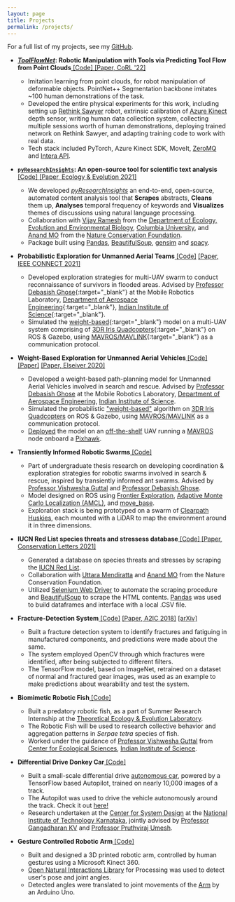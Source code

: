 ```yaml
---
layout: page
title: Projects
permalink: /projects/
---
```


For a full list of my projects, see my [GitHub](https://github.com/SarthakJShetty).

- <strong><i><a title='ToolFlowNet' target = "_blank" class="links" href='https://sites.google.com/view/point-cloud-policy/home'>ToolFlowNet</a></i>: Robotic Manipulation with Tools via Predicting Tool Flow from Point Clouds</strong><a class="links" title="ToolFlowNet" href="https://github.com/DanielTakeshi/softagent_tfn" target="_blank"> [Code] </a> <a class="links" title="ToolFlowNet" href="https://arxiv.org/abs/2211.09006" target="_blank"> [Paper, CoRL '22] </a>  
    - Imitation learning from point clouds, for robot manipulation of deformable objects. PointNet++ Segmentation backbone imitates ~100 human demonstrations of the task.
    - Developed the entire physical experiments for this work, including setting up <a title="Rethink Sawyer" class="links" href="https://www.rethinkrobotics.com/sawyer">Rethink Sawyer</a> robot, extrinsic calibration of <a title="Azure Kinect" class="links" href="https://learn.microsoft.com/en-us/azure/kinect-dk/sensor-sdk-download">Azure Kinect</a> depth sensor, writing human data collection system, collecting multiple sessions worth of human demonstrations, deploying trained network on Rethink Sawyer, and adapting training code to work with real data.
    - Tech stack included PyTorch, Azure Kinect SDK, MoveIt, <a title="ZeroMQ" href="https://zeromq.org/" class="links">ZeroMQ</a> and <a title="Rethink Intera" class="links" href="https://sdk.rethinkrobotics.com/intera/Main_Page">Intera API</a>.


- <strong><a title='pyResearchInsights' target = "_blank" class="links" href='https://pypi.org/project/pyResearchInsights'>`pyResearchInsights`</a>: An open-source tool for scientific text analysis</strong><a class="links" title="Bias" href="https://github.com/SarthakJShetty/pyResearchInsights" target="_blank"> [Code] </a> <a class="links" title="Paper" href="https://onlinelibrary.wiley.com/doi/full/10.1002/ece3.8098" target="_blank"> [Paper, Ecology & Evolution 2021] </a>
    - We developed <i><a title='pyResearchInsights' target = "_blank" class="links" href='https://pypi.org/project/pyResearchInsights'>pyResearchInsights</a></i> an end-to-end, open-source, automated content analysis tool that <b>Scrapes</b> abstracts, <b>Cleans</b> them up, <b>Analyses</b> temporal frequency of keywords and <b>Visualizes</b> themes of discussions using natural language processing.
    - Collaboration with <a class="links" title="Vijay" href="https://evolecol.weebly.com/" target="_blank">Vijay Ramesh</a> from the <a class="links" title="E3B" href="http://e3b.columbia.edu/" target="_blank">Department of Ecology, Evolution and Environmental Biology</a>, <a class="links" title="Columbia University" href="columbia.edu">Columbia University</a>, and <a title="Anand" href="https://www.ncf-india.org/author/646617/anand-m-osuri" class="links" target="_blank">Anand MO</a> from the <a title="NCF India" href="https://ncf-india.org" class="links" target="_blank">Nature Conservation Foundation</a>.
    - Package built using <a title="Pandas" class="links" href="https://pandas.pydata.org/" target="_blank">Pandas</a>, <a href='https://www.crummy.com/software/BeautifulSoup/bs4/doc/' class="links" title="BeautifulSoup" target="_blank">BeautifulSoup</a>, <a href='https://radimrehurek.com/gensim/' class="links" title="gensim" target="_blank">gensim</a> and <a href='https://spacy.io' class="links" title="spaCy" target="_blank">spacy</a>.

- <strong>Probabilistic Exploration for Unmanned Aerial Teams</strong><a class="links" title="Weight" href="https://github.com/SarthakJShetty/Weight" target="_blank"> [Code]</a> <a title="Weight 2021 Paper" class="links" href="https://arxiv.org/abs/2012.11131" target="_blank">[Paper, IEEE CONNECT 2021]</a>
    - Developed exploration strategies for multi-UAV swarm to conduct reconnaissance of survivors in flooded areas. Advised by [Professor Debasish Ghose](http://aero.iisc.ac.in/people/debasish-ghose/){:target="_blank"} at the Mobile Robotics Laboratory, [Department of Aerospace Engineering](http://aero.iisc.ac.in/){:target="_blank"}, [Indian Institute of Science](https://iisc.ac.in){:target="_blank"}.
    - Simulated the [weight-based](https://arxiv.org/abs/2003.12559){:target="_blank"} model on a multi-UAV system comprising of [3DR Iris Quadcopters](https://3dr.com/support/articles/iris/){:target="_blank"} on ROS & Gazebo, using [MAVROS/MAVLINK](https://dev.px4.io/v1.8.0/en/simulation/ros_interface.html){:target="_blank"} as a communication protocol.


- <strong>Weight-Based Exploration for Unmanned Aerial Vehicles</strong><a class="links" title="Weight" href="https://github.com/SarthakJShetty/Weight" target="_blank"> [Code]</a> <a title="Elsevier Weight 2020 Paper" class="links" href="https://www.sciencedirect.com/science/article/pii/B9780128202760000236" target="_blank">[Paper]</a> <a title="Weight 2020 Paper" class="links" href="https://arxiv.org/abs/2003.12559" target="_blank">[Paper, Elseiver 2020]</a>
    - Developed a weight-based path-planning model for Unmanned Aerial Vehicles involved in search and rescue. Advised by [Professor Debasish Ghose](http://aero.iisc.ac.in/people/debasish-ghose/) at the Mobile Robotics Laboratory, [Department of Aerospace Engineering](http://aero.iisc.ac.in/), [Indian Institute of Science](https://iisc.ac.in).
    - Simulated the probabilistic ["weight-based"](https://arxiv.org/abs/2003.12559) algorithm on [3DR Iris Quadcopters](https://3dr.com/support/articles/iris/) on ROS & Gazebo, using [MAVROS/MAVLINK](https://dev.px4.io/v1.8.0/en/simulation/ros_interface.html) as a communication protocol.
    - [Deployed](https://github.com/SarthakJShetty/Weight#32-physical-testing-results) the model on an [off-the-shelf](https://github.com/SarthakJShetty/Weight#32-physical-testing-results) UAV running a [MAVROS](https://dev.px4.io/v1.8.0/en/simulation/ros_interface.html) node onboard a [Pixhawk](https://pixhawk.org/).


- <strong>Transiently Informed Robotic Swarms</strong><a class="links" title="Transient" href="https://github.com/SarthakJShetty/Transient" target="_blank"> [Code] </a>
    - Part of undergraduate thesis research on developing coordination & exploration strategies for robotic swarms involved in search & rescue, inspired by transiently informed ant swarms. Advised by [Professor Vishwesha Guttal](https://teelabiisc.wordpress.com/members/) and [Professor Debasish Ghose](http://aero.iisc.ac.in/people/debasish-ghose/).
    - Model designed on ROS using [Frontier Exploration](http://wiki.ros.org/frontier_exploration), [Adaptive Monte Carlo Localization (AMCL)](http://wiki.ros.org/amcl), and [move_base](http://wiki.ros.org/move_base).
    - Exploration stack is being prototyped on a swarm of [Clearpath Huskies](https://clearpathrobotics.com/husky-unmanned-ground-vehicle-robot/), each mounted with a LiDAR to map the environment around it in three dimensions.

- <strong>IUCN Red List species threats and stressess database</strong><a class="links" title="Red" href="https://github.com/SarthakJShetty/Red" target="_blank"> [Code] </a> <a class="links" title="Red" href="https://conbio.onlinelibrary.wiley.com/doi/full/10.1111/conl.12815" target="_blank"> [Paper, Conservation Letters 2021] </a>
    - Generated a database on species threats and stresses by scraping the [IUCN Red List](https://www.iucnredlist.org/).
    - Collaboration with [Uttara Mendiratta](https://www.researchgate.net/profile/Uttara_Mendiratta) and [Anand MO](https://www.ncf-india.org/author/675623/anand-osuri-2) from the Nature Conservation Foundation.
    - Utilized [Selenium Web Driver](https://www.selenium.dev/) to automate the scraping procedure and [BeautifulSoup](https://www.crummy.com/software/BeautifulSoup/) to scrape the HTML contents. [Pandas](https://pandas.pydata.org/) was used to build dataframes and interface with a local .CSV file.

- <strong>Fracture-Detection System</strong><a class="links" title="Fracture-Detection System" href="https://github.com/SarthakJShetty/Fracture" target="_blank"> [Code]</a> <a title="A2IC 2018 Paper" href="https://premc.org/doc/A2IC2018/A2IC2018_Book_Of_Abstracts.pdf" class="links" target="_blank">[Paper, A2IC 2018]</a> <a title="A2IC 2018 arXiv Paper" href="" class="links" target="_blank">[arXiv]</a>
    - Built a fracture detection system to identify fractures and fatiguing in manufactured components, and predictions were made about the same.
    - The system employed OpenCV through which fractures were identified, after being subjected to different filters.
    - The TensorFlow model, based on ImageNet, retrained on a dataset of normal and fractured gear images, was used as an example to make predictions about wearability and test the system.

- <strong>Biomimetic Robotic Fish</strong><a class="links" title="Fish" href="https://github.com/SarthakJShetty/Fish" target="_blank"> [Code] </a>
    - Built a predatory robotic fish, as a part of Summer Research Internship at the [Theoretical Ecology & Evolution Laboratory](https://teelabiisc.wordpress.com).
    - The Robotic Fish will be used to research collective behavior and aggregation patterns in *Serpae tetra* species of fish.
    - Worked under the guidance of [Professor Vishwesha Guttal](https://teelabiisc.wordpress.com) from [Center for Ecological Sciences](https://ces.iisc.ac.in), [Indian Institute of Science](https://iisc.ac.in).

- <strong>Differential Drive Donkey Car</strong><a class="links" title="DonkeyCar" href="https://github.com/SarthakJShetty/Donkey" target="_blank"> [Code] </a>
    - Built a small-scale differential drive [autonomous car](https://www.DonkeyCar.com), powered by a TensorFlow based Autopilot, trained on nearly 10,000 images of a track.
    - The Autopilot was used to drive the vehicle autonomously around the track. Check it out [here!](https://youtu.be/0Sid7q3nsWY)
    - Research undertaken at the [Center for System Design](http://www.nitk.ac.in/centre-excellence/centre-system-design) at the [National Institute of Technology Karnataka](https://www.nitk.ac.in), jointly advised by [Professor Gangadharan KV](http://mech.nitk.ac.in/faculty/k-v-gangadharan) and [Professor Pruthviraj Umesh](http://appmech.nitk.ac.in/faculty/pruthviraj-u).

- <strong>Gesture Controlled Robotic Arm</strong><a class="links" title="Arm" href="https://github.com/SarthakJShetty/Arm" target="_blank"> [Code] </a>
    - Built and designed a 3D printed robotic arm, controlled by human gestures using a Microsoft Kinect 360.
    - [Open Natural Interactions Library](https://github.com/OpenNI/OpenNI) for Processing was used to detect user's pose and joint angles.
    - Detected angles were translated to joint movements of the [Arm](https://github.com/SarthakJShetty/Arm) by an Arduino Uno.
